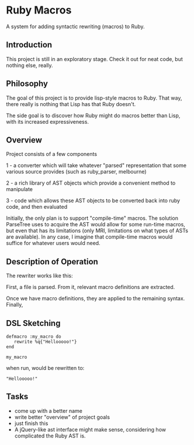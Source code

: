 Ruby Macros
===========

A system for adding syntactic rewriting (macros) to Ruby. 


Introduction
------------

This project is still in an exploratory stage. Check it out for neat
code, but nothing else, really. 

Philosophy
----------

The goal of this project is to provide lisp-style macros to Ruby. That
way, there really is nothing that Lisp has that Ruby doesn't. 

The side goal is to discover how Ruby might do macros better than
Lisp, with its increased expressiveness. 

Overview
--------
Project consists of a few components

1 - a converter which will take whatever "parsed" representation that
some various source provides (such as ruby_parser, melbourne) 

2 - a rich library of AST objects which provide a convenient method to
manipulate 

3 - code which allows these AST objects to be converted back into ruby
code, and then evaluated

Initially, the only plan is to support "compile-time" macros. The
solution ParseTree uses to acquire the AST would allow for some
run-time macros, but even that has its limitations (only MRI,
limitations on what types of ASTs are available). In any case, I
imagine that compile-time macros would suffice for whatever users
would need.

Description of Operation
------------------------

The rewriter works like this:

First, a file is parsed. From it, relevant macro definitions are
extracted.

Once we have macro definitions, they are applied to the remaining
syntax. Finally, 







DSL Sketching
-------------

    defmacro :my_macro do 
       rewrite %q{"Hellooooo!"}
    end
    
    my_macro 

when run, would be rewritten to: 

    "Hellooooo!"



Tasks
-----
* come up with a better name
* write better "overview" of project goals
* just finish this
* A jQuery-like ast interface might make sense, considering how
  complicated the Ruby AST is.



